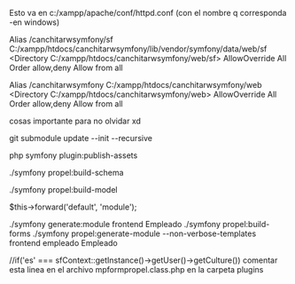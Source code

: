 Esto va en c:/xampp/apache/conf/httpd.conf    (con el nombre q corresponda -en windows)

Alias /canchitarwsymfony/sf C:/xampp/htdocs/canchitarwsymfony/lib/vendor/symfony/data/web/sf
<Directory C:/xampp/htdocs/canchitarwsymfony/web/sf>
    AllowOverride All
    Order allow,deny
    Allow from all
</Directory>

Alias /canchitarwsymfony C:/xampp/htdocs/canchitarwsymfony/web
<Directory C:/xampp/htdocs/canchitarwsymfony/web>
    AllowOverride All
    Order allow,deny
    Allow from all
</Directory>


cosas importante para no olvidar xd

git submodule update --init --recursive

php symfony plugin:publish-assets

./symfony propel:build-schema

./symfony propel:build-model


$this->forward('default', 'module');


./symfony generate:module frontend Empleado
./symfony propel:build-forms
./symfony propel:generate-module --non-verbose-templates frontend empleado Empleado

//if('es' === sfContext::getInstance()->getUser()->getCulture())
comentar esta linea en el archivo mpformpropel.class.php en la carpeta plugins